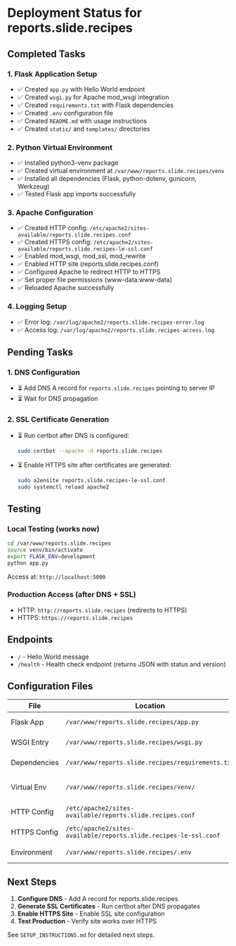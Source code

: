 # Deployment Status for reports.slide.recipes

## Completed Tasks

### 1. Flask Application Setup
- ✅ Created `app.py` with Hello World endpoint
- ✅ Created `wsgi.py` for Apache mod_wsgi integration
- ✅ Created `requirements.txt` with Flask dependencies
- ✅ Created `.env` configuration file
- ✅ Created `README.md` with usage instructions
- ✅ Created `static/` and `templates/` directories

### 2. Python Virtual Environment
- ✅ Installed python3-venv package
- ✅ Created virtual environment at `/var/www/reports.slide.recipes/venv`
- ✅ Installed all dependencies (Flask, python-dotenv, gunicorn, Werkzeug)
- ✅ Tested Flask app imports successfully

### 3. Apache Configuration
- ✅ Created HTTP config: `/etc/apache2/sites-available/reports.slide.recipes.conf`
- ✅ Created HTTPS config: `/etc/apache2/sites-available/reports.slide.recipes-le-ssl.conf`
- ✅ Enabled mod_wsgi, mod_ssl, mod_rewrite
- ✅ Enabled HTTP site (reports.slide.recipes.conf)
- ✅ Configured Apache to redirect HTTP to HTTPS
- ✅ Set proper file permissions (www-data:www-data)
- ✅ Reloaded Apache successfully

### 4. Logging Setup
- ✅ Error log: `/var/log/apache2/reports.slide.recipes-error.log`
- ✅ Access log: `/var/log/apache2/reports.slide.recipes-access.log`

## Pending Tasks

### 1. DNS Configuration
- ⏳ Add DNS A record for `reports.slide.recipes` pointing to server IP
- ⏳ Wait for DNS propagation

### 2. SSL Certificate Generation
- ⏳ Run certbot after DNS is configured:
  ```bash
  sudo certbot --apache -d reports.slide.recipes
  ```
- ⏳ Enable HTTPS site after certificates are generated:
  ```bash
  sudo a2ensite reports.slide.recipes-le-ssl.conf
  sudo systemctl reload apache2
  ```

## Testing

### Local Testing (works now)
```bash
cd /var/www/reports.slide.recipes
source venv/bin/activate
export FLASK_ENV=development
python app.py
```
Access at: `http://localhost:5000`

### Production Access (after DNS + SSL)
- HTTP: `http://reports.slide.recipes` (redirects to HTTPS)
- HTTPS: `https://reports.slide.recipes`

## Endpoints

- `/` - Hello World message
- `/health` - Health check endpoint (returns JSON with status and version)

## Configuration Files

| File | Location | Purpose |
|------|----------|---------|
| Flask App | `/var/www/reports.slide.recipes/app.py` | Main application |
| WSGI Entry | `/var/www/reports.slide.recipes/wsgi.py` | Apache integration |
| Dependencies | `/var/www/reports.slide.recipes/requirements.txt` | Python packages |
| Virtual Env | `/var/www/reports.slide.recipes/venv/` | Isolated Python environment |
| HTTP Config | `/etc/apache2/sites-available/reports.slide.recipes.conf` | Port 80 config |
| HTTPS Config | `/etc/apache2/sites-available/reports.slide.recipes-le-ssl.conf` | Port 443 config |
| Environment | `/var/www/reports.slide.recipes/.env` | App configuration |

## Next Steps

1. **Configure DNS** - Add A record for reports.slide.recipes
2. **Generate SSL Certificates** - Run certbot after DNS propagates
3. **Enable HTTPS Site** - Enable SSL site configuration
4. **Test Production** - Verify site works over HTTPS

See `SETUP_INSTRUCTIONS.md` for detailed next steps.

